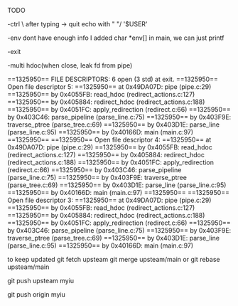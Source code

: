 TODO


-ctrl \ after typing -> quit
echo with  " "/ '$USER'

-env dont have enough info
	I added char *env[] in main, we can just printf

-exit



-multi hdoc(when close, leak fd from pipe)

==1325950== FILE DESCRIPTORS: 6 open (3 std) at exit.
==1325950== Open file descriptor 5:
==1325950==    at 0x49DA07D: pipe (pipe.c:29)
==1325950==    by 0x4055FB: read_hdoc (redirect_actions.c:127)
==1325950==    by 0x405884: redirect_hdoc (redirect_actions.c:188)
==1325950==    by 0x4051FC: apply_redirection (redirect.c:66)
==1325950==    by 0x403C46: parse_pipeline (parse_line.c:75)
==1325950==    by 0x403F9E: traverse_ptree (parse_tree.c:69)
==1325950==    by 0x403D1E: parse_line (parse_line.c:95)
==1325950==    by 0x40166D: main (main.c:97)
==1325950== 
==1325950== Open file descriptor 4:
==1325950==    at 0x49DA07D: pipe (pipe.c:29)
==1325950==    by 0x4055FB: read_hdoc (redirect_actions.c:127)
==1325950==    by 0x405884: redirect_hdoc (redirect_actions.c:188)
==1325950==    by 0x4051FC: apply_redirection (redirect.c:66)
==1325950==    by 0x403C46: parse_pipeline (parse_line.c:75)
==1325950==    by 0x403F9E: traverse_ptree (parse_tree.c:69)
==1325950==    by 0x403D1E: parse_line (parse_line.c:95)
==1325950==    by 0x40166D: main (main.c:97)
==1325950== 
==1325950== Open file descriptor 3:
==1325950==    at 0x49DA07D: pipe (pipe.c:29)
==1325950==    by 0x4055FB: read_hdoc (redirect_actions.c:127)
==1325950==    by 0x405884: redirect_hdoc (redirect_actions.c:188)
==1325950==    by 0x4051FC: apply_redirection (redirect.c:66)
==1325950==    by 0x403C46: parse_pipeline (parse_line.c:75)
==1325950==    by 0x403F9E: traverse_ptree (parse_tree.c:69)
==1325950==    by 0x403D1E: parse_line (parse_line.c:95)
==1325950==    by 0x40166D: main (main.c:97)












to keep updated
	git fetch upsteam
	git merge upsteam/main
	or
	git rebase upsteam/main

git push upsteam myiu

git push origin myiu 

